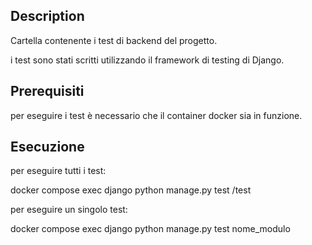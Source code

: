 ## Description
Cartella contenente i test di backend del progetto.

i test sono stati scritti utilizzando il framework di testing di Django.

## Prerequisiti
per eseguire i test è necessario che il container docker sia in funzione.

## Esecuzione
per eseguire tutti i test: 

docker compose exec django python manage.py test /test

per eseguire un singolo test:

docker compose exec django python manage.py test nome_modulo


